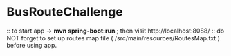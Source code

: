 # BusRouteChallenge

:: to start app -> <strong> mvn spring-boot:run </strong> ; then visit http://localhost:8088/ 
:: do NOT forget to set up routes map file ( /src/main/resources/RoutesMap.txt ) before using app. 
